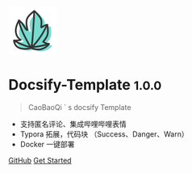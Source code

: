 ![logo](static/icon/icon.svg)

# Docsify-Template <small>1.0.0</small>

> CaoBaoQi ` s docsify Template

- 支持匿名评论、集成哔哩哔哩表情
- Typora 拓展，代码块 （Success、Danger、Warn）
- Docker 一键部署

[GitHub](https://gitee.com/cola777jz)
[Get Started](#Docsify-Template)
